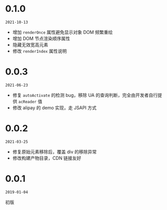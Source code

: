 # 0.1.0

`2021-10-13`

- 增加 `renderOnce` 属性避免显示对象 DOM 频繁重绘
- 增加 DOM 节点渲染顺序属性
- 隐藏无效宽高元素
- 修改 `renderIndex` 属性说明

# 0.0.3

`2021-06-23`

- 修复 `autoActivate` 的检测 bug，移除 UA 的查询判断，完全由开发者自行提供 `acReader` 值
- 修改 alipay 的 demo 实现，走 JSAPI 方式

# 0.0.2

`2021-03-25`

- 修复原始元素移除后，覆盖 div 的移除异常
- 修改构建产物目录，CDN 链接友好

# 0.0.1

`2019-01-04`

初版
